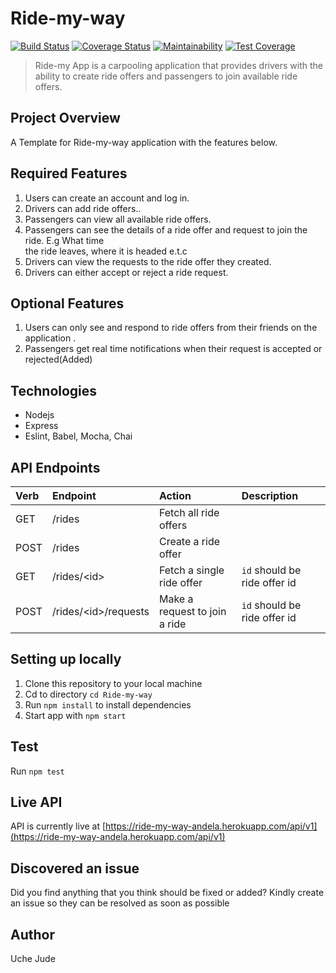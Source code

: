# Ride-my-way 
[![Build Status](https://travis-ci.org/iamuchejude/Ride-my-way.svg?branch=develop)](https://travis-ci.org/iamuchejude/Ride-my-way)
[![Coverage Status](https://coveralls.io/repos/github/iamuchejude/Ride-my-way/badge.svg?branch=develop)](https://coveralls.io/github/iamuchejude/Ride-my-way?branch=develop)
[![Maintainability](https://api.codeclimate.com/v1/badges/93011290af245f1ba90a/maintainability)](https://codeclimate.com/github/iamuchejude/Ride-my-way/maintainability)
[![Test Coverage](https://api.codeclimate.com/v1/badges/93011290af245f1ba90a/test_coverage)](https://codeclimate.com/github/iamuchejude/Ride-my-way/test_coverage)  

  
> Ride-my App is a carpooling application that provides drivers with the ability to create ride offers and passengers to join available ride offers.

## Project Overview  
A Template for Ride-my-way application with the features below. 

## Required Features
1. Users can create an account and log in.  
2. Drivers can add ride offers..  
3. Passengers can view all available ride offers.  
4. Passengers can see the details of a ride offer and request to join the ride. E.g What time  
the ride leaves, where it is headed e.t.c  
5. Drivers can view the requests to the ride offer they created.  
6. Drivers can either accept or reject a ride request.  

## Optional Features
1. Users can only see and respond to ride offers from their friends on the application .  
2. Passengers get real time notifications when their request is accepted or rejected(Added)  

## Technologies
* Nodejs
* Express
* Eslint, Babel, Mocha, Chai  

## API Endpoints
| Verb     | Endpoint                  | Action                         | Description                   |
| :------- | :------------------------ | :----------------------------- | :---------------------------- |
| GET      | /rides                    | Fetch all ride offers          |                               |
| POST     | /rides                    | Create a ride offer            |                               |
| GET      | /rides/\<id>              | Fetch a single ride offer      | `id` should be ride offer id  |
| POST     | /rides/\<id>/requests     | Make a request to join a ride  | `id` should be ride offer id  |

## Setting up locally
1. Clone this repository to your local machine  
2. Cd to directory `cd Ride-my-way`
3. Run `npm install` to install dependencies
4. Start app with `npm start`
  
## Test
Run `npm test`

## Live API
API is currently live at [https://ride-my-way-andela.herokuapp.com/api/v1](https://ride-my-way-andela.herokuapp.com/api/v1)

## Discovered an issue
Did you find anything that you think should be fixed or added? Kindly create an issue so they can be resolved as soon as possible

## Author
Uche Jude
